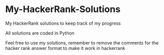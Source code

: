 # My-HackerRank-Solutions
My HackerRank solutions to keep track of my progress

All solutions are coded in Python

Feel free to use my solutions, remember to remove the comments for the hacker
rank answer format to make it work in hackerrank
